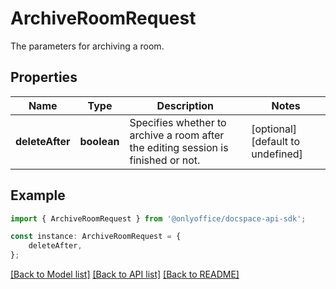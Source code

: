 # ArchiveRoomRequest

The parameters for archiving a room.

## Properties

Name | Type | Description | Notes
------------ | ------------- | ------------- | -------------
**deleteAfter** | **boolean** | Specifies whether to archive a room after the editing session is finished or not. | [optional] [default to undefined]

## Example

```typescript
import { ArchiveRoomRequest } from '@onlyoffice/docspace-api-sdk';

const instance: ArchiveRoomRequest = {
    deleteAfter,
};
```

[[Back to Model list]](../README.md#documentation-for-models) [[Back to API list]](../README.md#documentation-for-api-endpoints) [[Back to README]](../README.md)
